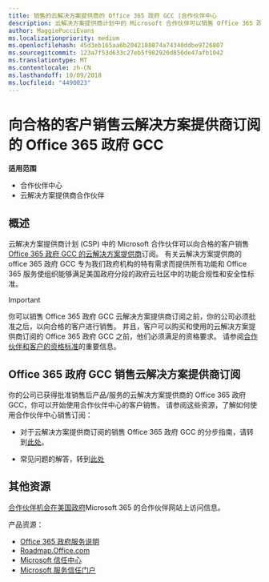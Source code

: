 ```yaml
---
title: 销售的云解决方案提供商的 Office 365 政府 GCC |合作伙伴中心
description: 云解决方案提供商计划中的 Microsoft 合作伙伴可以销售 Office 365 政府 GCC 云解决方案提供商订阅向合格的客户。 有关云解决方案提供商的 office 365 政府 GCC 是一套适用于美国政府和政府承包商政务能力服务的云工作效率服务，并包括州、 本地、 族群、 联邦公众，和联邦防御机构。
author: MaggiePucciEvans
ms.localizationpriority: medium
ms.openlocfilehash: 45d3eb165aa6b2042180874a74340ddbe9726807
ms.sourcegitcommit: 123a7f53d633c27eb5f982926d856de47afb1042
ms.translationtype: MT
ms.contentlocale: zh-CN
ms.lasthandoff: 10/09/2018
ms.locfileid: "4490023"
---
```

# <a name="sell-office-365-government-gcc-for-csp-subscriptions-to-qualified-customers"></a>向合格的客户销售云解决方案提供商订阅的 Office 365 政府 GCC

**适用范围**

-  合作伙伴中心
-  云解决方案提供商合作伙伴


## <a name="overview"></a>概述

云解决方案提供商计划 (CSP) 中的 Microsoft 合作伙伴可以向合格的客户销售[Office 365 政府 GCC 的云解决方案提供商](https://www.microsoft.com/microsoft-365/partners/governmentforCSP)订阅。 有关云解决方案提供商的 office 365 政府 GCC 专为我们政府机构的特有需求而提供所有功能和 Office 365 服务使组织能够满足美国政府分段的政府云社区中的功能合规性和安全性标准。 

>[!IMPORTANT] 
>你可以销售 Office 365 政府 GCC 云解决方案提供商订阅之前，你的公司必须批准之后，以向合格的客户进行销售。 并且，客户可以购买和使用的云解决方案提供商订阅的 Office 365 政府 GCC 之前，他们必须满足的资格要求。 请参阅[合作伙伴和客户的资格标准](csp-gcc-validate.md)的重要信息。


## <a name="sell-office-365-government-gcc-for-csp-subscriptions"></a>Office 365 政府 GCC 销售云解决方案提供商订阅

你的公司已获得批准销售后产品/服务的云解决方案提供商的 Office 365 政府 GCC，你可以开始使用合作伙伴中心的客户销售。 请参阅这些资源，了解如何使用合作伙伴中心销售订阅： 

-   对于云解决方案提供商订阅的销售 Office 365 政府 GCC 的分步指南，请转到[此处](https://go.microsoft.com/fwlink/?linkid=2007323)。  

-   常见问题的解答，转到[此处](https://o365pp.blob.core.windows.net/media/Resources/GCC/Office%20365%20Government%20GCC%20for%20CSP%20Partner%20FAQ.docx)


## <a name="additional-resources"></a>其他资源

[合作伙伴机会在美国政府](https://www.microsoft.com/microsoft-365/partners/governmentforCSP)Microsoft 365 的合作伙伴网站上访问信息。

产品资源：

- [Office 365 政府服务说明](https://technet.microsoft.com/library/mt774581.aspx)
- [Roadmap.Office.com](https://products.office.com/business/office-365-roadmap)
- [Microsoft 信任中心](https://www.microsoft.com/TrustCenter/)
- [Microsoft 服务信任门户](https://aka.ms/STP)

